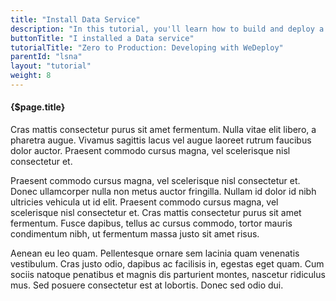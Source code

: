 ```yaml
---
title: "Install Data Service"
description: "In this tutorial, you'll learn how to build and deploy a chat app with WeDeploy."
buttonTitle: "I installed a Data service"
tutorialTitle: "Zero to Production: Developing with WeDeploy"
parentId: "lsna"
layout: "tutorial"
weight: 8
---
```


#### {$page.title}

Cras mattis consectetur purus sit amet fermentum. Nulla vitae elit libero, a pharetra augue. Vivamus sagittis lacus vel augue laoreet rutrum faucibus dolor auctor. Praesent commodo cursus magna, vel scelerisque nisl consectetur et.

Praesent commodo cursus magna, vel scelerisque nisl consectetur et. Donec ullamcorper nulla non metus auctor fringilla. Nullam id dolor id nibh ultricies vehicula ut id elit. Praesent commodo cursus magna, vel scelerisque nisl consectetur et. Cras mattis consectetur purus sit amet fermentum. Fusce dapibus, tellus ac cursus commodo, tortor mauris condimentum nibh, ut fermentum massa justo sit amet risus.

Aenean eu leo quam. Pellentesque ornare sem lacinia quam venenatis vestibulum. Cras justo odio, dapibus ac facilisis in, egestas eget quam. Cum sociis natoque penatibus et magnis dis parturient montes, nascetur ridiculus mus. Sed posuere consectetur est at lobortis. Donec sed odio dui.
